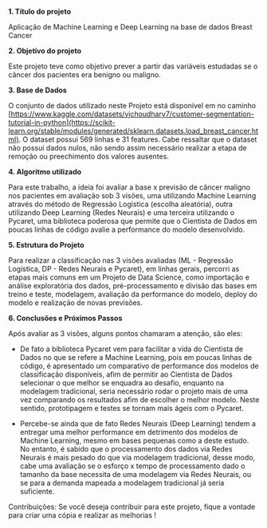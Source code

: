**1. Título do projeto**

Aplicação de Machine Learning e Deep Learning na base de dados Breast Cancer

**2. Objetivo do projeto**

Este projeto teve como objetivo prever a partir das variáveis estudadas se o câncer dos pacientes era benigno ou maligno. 

**3. Base de Dados**

O conjunto de dados utilizado neste Projeto está disponível em no caminho [https://www.kaggle.com/datasets/vjchoudhary7/customer-segmentation-tutorial-in-python](https://scikit-learn.org/stable/modules/generated/sklearn.datasets.load_breast_cancer.html). O dataset possui 569 linhas e 31 features. Cabe ressaltar que o dataset não possui dados nulos, não sendo assim necessário realizar a etapa de remoção ou preechimento dos valores ausentes.

**4. Algoritmo utilizado**

Para este trabalho, a ideia foi avaliar a base x previsão de câncer maligno nos pacientes em avaliação sob 3 visões, uma utilizando Machine Learning através do método de Regressão Logística (escolha aleatória), outra utilizando Deep Learning (Redes Neurais) e uma terceira utilizando o Pycaret, uma biblioteca poderosa que permite que o Cientista de Dados em poucas linhas de código avalie a performance do modelo desenvolvido.

**5. Estrutura do Projeto**

Para realizar a classificação nas 3 visões avaliadas (ML - Regressão Logística, DP - Redes Neurais e Pycaret), em linhas gerais, percorri as etapas mais comuns em um Projeto de Data Science, como importação e análise exploratória dos dados, pré-processamento e divisão das bases em treino e teste, modelagem, avaliação da performance do modelo, deploy do modelo e realização de novas previsões.

**6. Conclusões e Próximos Passos**

Após avaliar as 3 visões, alguns pontos chamaram a atenção, são eles:

- De fato a biblioteca Pycaret vem para facilitar a vida do Cientista de Dados no que se refere a Machine Learning, pois em poucas linhas de código, é apresentado  um comparativo de performance dos modelos de classificação disponíveis, afim de permitir ao Cientista de Dados selecionar o que melhor se enquadra ao desafio, enquanto na modelagem tradicional, seria necessário rodar o projeto mais de uma vez comparando os resultados afim de escolher o melhor modelo. Neste sentido, prototipagem e testes se tornam mais ágeis com o Pycaret.
*  Percebe-se ainda que de fato Redes Neurais (Deep Learning) tendem a entregar uma melhor performance em detrimento dos modelos de Machine Learning, mesmo em bases pequenas como a deste estudo. No entanto, é sabido que o processamento dos dados via Redes Neurais é mais pesado do que via modelagem tradicional, desse modo, cabe uma avaliação se o esforço x tempo de processamento dado o tamanho da base necessita de uma modelagem via Redes Neurais, ou se para a demanda mapeada a modelagem tradicional já seria suficiente.


Contribuições: Se você deseja contribuir para este projeto, fique a vontade para criar uma cópia e realizar as melhorias !
